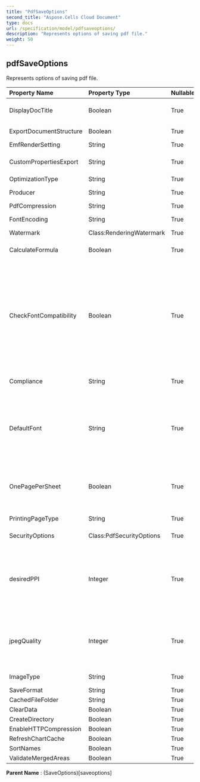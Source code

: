 ```yaml
---
title: "PdfSaveOptions"
second_title: "Aspose.Cells Cloud Document"
type: docs
url: /specification/model/pdfsaveoptions/
description: "Represents options of saving pdf file."
weight: 50
---
```


## **pdfSaveOptions**

Represents options of saving pdf file. 

| Property Name | Property Type | Nullable |  ReadOnly | DefaultValue | Description | 
| :- | :- | :- |:- |  :- | :- |
| DisplayDocTitle | Boolean | True |  False |  | Indicates whether the window's title bar should display the document title. |  
| ExportDocumentStructure | Boolean | True |  False |  | Indicates whether to export document structure. |  
| EmfRenderSetting | String | True |  False |  | Setting for rendering Emf metafile. |  
| CustomPropertiesExport | String | True |  False |  | Specifies the way CustomDocumentPropertyCollection are exported to PDF file. |  
| OptimizationType | String | True |  False |  | Gets and sets pdf optimization type. |  
| Producer | String | True |  False |  | Gets and sets producer of generated pdf document. |  
| PdfCompression | String | True |  False |  | Indicate the compression algorithm. |  
| FontEncoding | String | True |  False |  | Gets or sets embedded font encoding in pdf. |  
| Watermark | Class:RenderingWatermark | True |  False |  | Gets or sets watermark to output. |  
| CalculateFormula | Boolean | True |  False |  | Indicates whether calculate formulas before saving pdf file.The default value is false. |  
| CheckFontCompatibility | Boolean | True |  False |  | Indicates whether check font compatibility for every character in text.                The default value is true.  Disable this property may give better performance.                 But when the default or specified font of text/character cannot be used                to render it, unreadable characters(such as block) maybe occur in the generated                pdf.  For such situation user should keep this property as true so that alternative                font can be searched and used to render the text instead; |  
| Compliance | String | True |  False |  | Workbook converts to pdf will according to PdfCompliance in this property. |  
| DefaultFont | String | True |  False |  | When characters in the Excel are unicode and not be set with correct font in cell style,              They may appear as block in pdf,image.  Set the DefaultFont such as MingLiu or MS Gothic to show these characters.               If this property is not set, Aspose.Cells will use system default font to show these unicode characters. |  
| OnePagePerSheet | Boolean | True |  False |  | If OnePagePerSheet is true , all content of one sheet will output to only            one page in result. The paper size of pagesetup will be invalid, and the               other settings of pagesetup will still take effect. |  
| PrintingPageType | String | True |  False |  | Indicates which pages will not be printed. |  
| SecurityOptions | Class:PdfSecurityOptions | True |  False |  | Set this options, when security is need in xls2pdf result. |  
| desiredPPI | Integer | True |  False |  | Set desired PPI(pixels per inch) of resample images and jpeg quality  All images will be converted to JPEG with the specified quality setting, and images that are greater than the specified PPI (pixels per inch) will be resampled.              Desired pixels per inch. 220 high quality. 150 screen quality. 96 email quality. |  
| jpegQuality | Integer | True |  False |  | Set desired PPI(pixels per inch) of resample images and jpeg quality  All images will be converted to JPEG with the specified quality setting, and images that are greater than the specified PPI (pixels per inch) will be resampled.              0 - 100% JPEG quality. |  
| ImageType | String | True |  False |  | Represents the image type when converting the chart and shape . |  
| SaveFormat | String | True |  False |  |  |  
| CachedFileFolder | String | True |  False |  |  |  
| ClearData | Boolean | True |  False |  |  |  
| CreateDirectory | Boolean | True |  False |  |  |  
| EnableHTTPCompression | Boolean | True |  False |  |  |  
| RefreshChartCache | Boolean | True |  False |  |  |  
| SortNames | Boolean | True |  False |  |  |  
| ValidateMergedAreas | Boolean | True |  False |  |  |  

**Parent Name** : (SaveOptions)[saveoptions]

